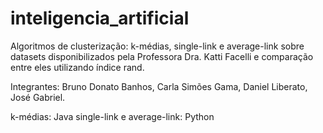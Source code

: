 # inteligencia_artificial

Algoritmos de clusterização: k-médias, single-link e average-link sobre datasets disponibilizados pela Professora Dra. Katti Facelli e comparação entre eles utilizando índice rand.

Integrantes: 
Bruno Donato Banhos, Carla Simões Gama, Daniel Liberato, José Gabriel.

k-médias: Java
single-link e average-link: Python
